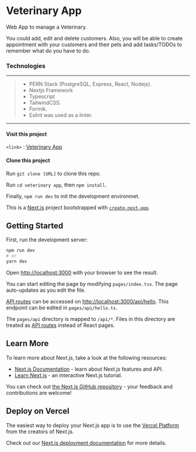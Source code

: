 # Veterinary App
Web App to manage a Veterinary. 

You could add, edit and delete customers. Also, you will be able to create appointment with your customers and their pets and add tasks/TODOs to remember what do you have to do.

### Technologies
----
> - PERN Stack (PostgreSQL, Express, React, Nodejs).
> - Nextjs Framework
> - Typescript
> - TailwindCSS.
> - Formik.
> - Eslint was used as a linter.
---
#### Visit this project
`<link>` : [Veterinary App](https://frontend-veterinary-lqe6kfvoh-frankzalarcon.vercel.app/ "Veterinary App")
#### Clone this project
Run `git clone [URL]` to clone this repo.

Run  `cd veterinary app`, then  `npm install`.

Finally,  `npm run dev` to init the development environmet.



This is a [Next.js](https://nextjs.org/) project bootstrapped with [`create-next-app`](https://github.com/vercel/next.js/tree/canary/packages/create-next-app).

## Getting Started

First, run the development server:

```bash
npm run dev
# or
yarn dev
```

Open [http://localhost:3000](http://localhost:3000) with your browser to see the result.

You can start editing the page by modifying `pages/index.tsx`. The page auto-updates as you edit the file.

[API routes](https://nextjs.org/docs/api-routes/introduction) can be accessed on [http://localhost:3000/api/hello](http://localhost:3000/api/hello). This endpoint can be edited in `pages/api/hello.ts`.

The `pages/api` directory is mapped to `/api/*`. Files in this directory are treated as [API routes](https://nextjs.org/docs/api-routes/introduction) instead of React pages.

## Learn More

To learn more about Next.js, take a look at the following resources:

- [Next.js Documentation](https://nextjs.org/docs) - learn about Next.js features and API.
- [Learn Next.js](https://nextjs.org/learn) - an interactive Next.js tutorial.

You can check out [the Next.js GitHub repository](https://github.com/vercel/next.js/) - your feedback and contributions are welcome!

## Deploy on Vercel

The easiest way to deploy your Next.js app is to use the [Vercel Platform](https://vercel.com/new?utm_medium=default-template&filter=next.js&utm_source=create-next-app&utm_campaign=create-next-app-readme) from the creators of Next.js.

Check out our [Next.js deployment documentation](https://nextjs.org/docs/deployment) for more details.
